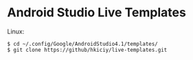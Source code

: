 # Android Studio Live Templates


Linux:
```
$ cd ~/.config/Google/AndroidStudio4.1/templates/
$ git clone https://github/hkiciy/live-templates.git
```
